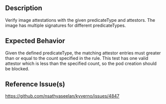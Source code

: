 ## Description

Verify image attestations with the given predicateType and attestors. The image has multiple signatures for different predicateTypes.

## Expected Behavior

Given the defined predicateType, the matching attestor entries must greater than or equal to the count specified in the rule. This test has one valid attestor which is less than the specified count, so the pod creation should be blocked.


## Reference Issue(s)

https://github.com/nsathyaseelan/kyverno/issues/4847
